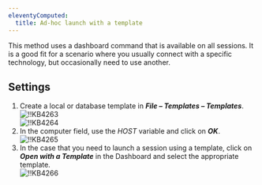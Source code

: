 ```yaml
---
eleventyComputed:
  title: Ad-hoc launch with a template
---
```

This method uses a dashboard command that is available on all sessions. It is a good fit for a scenario where you usually connect with a specific technology, but occasionally need to use another.

## Settings

1. Create a local or database template in ***File – Templates – Templates***.  
![!!KB4263](https://webdevolutions.azureedge.net/docs/en/kb/KB4263.png)  
![!!KB4264](https://webdevolutions.azureedge.net/docs/en/kb/KB4264.png)  
1. In the computer field, use the $HOST$ variable and click on ***OK***.  
![!!KB4265](https://webdevolutions.azureedge.net/docs/en/kb/KB4265.png)
1. In the case that you need to launch a session using a template, click on ***Open with a Template*** in the Dashboard and select the appropriate template.  
![!!KB4266](https://webdevolutions.azureedge.net/docs/en/kb/KB4266.png)
